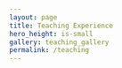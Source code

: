 ```yaml
---
layout: page
title: Teaching Experience
hero_height: is-small
gallery: teaching_gallery
permalink: /teaching
---
```


